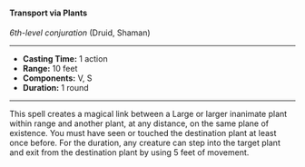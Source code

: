 #### Transport via Plants
*6th-level conjuration* (Druid, Shaman)
___
- **Casting Time:** 1 action
- **Range:** 10 feet
- **Components:** V, S
- **Duration:** 1 round
---
This spell creates a magical link between a Large or larger inanimate plant within range and another plant, at any distance, on the same plane of existence. You must have seen or touched the destination plant at least once before. For the duration, any creature can step into the target plant and exit from the destination plant by using 5 feet of movement.
